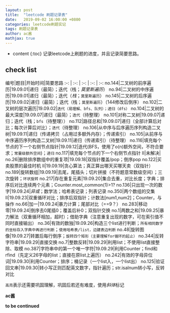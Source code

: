 ```yaml
---
layout: post
title:  "leetcode 刷题记录表"
date:   2019-09-02 16:00:00 +0800
categories: leetcode刷题实记
tags: 刷题记录表
author: ac酱
mathjax: true
---
```


* content
{:toc}
记录leetcode上刷题的进度，并且记录简要思路。



## check list

编号|题目|开始时间|简要思路
:-: | :-: | :-: | :-: | :-:
no.144|二叉树的前序遍历|19.09.01|递归（最简）；迭代（栈；*莫里斯遍历*）
no.94|二叉树的中序遍历|19.09.01|递归（最简）；迭代（*栈*；`莫里斯遍历`）
no.145|二叉树的后序遍历|19.09.02|递归（最简）；迭代（栈；`莫里斯遍历`）（144修改后倒序）
no.102|二叉树的层次遍历|19.09.02|`迭代（易理解、bfs、队列）；递归（dfs）`
no.104|二叉树的最大深度|19.09.07|递归（最简）；`迭代`（待整理）
no.101|对称二叉树|19.09.07|递归；迭代（栈；`bfs`（待整理））
no.112|路径总和|19.09.07|递归（全部计算后对比；每次计算后对比）；`迭代`（待整理）
no.106|从中序与后序遍历序列构造二叉树|19.09.11|递归（传递拷贝（占用过多额外内存）；传递索引）
no.105|从前序与中序遍历序列构造二叉树|19.09.11|递归（传递索引）（待整理）
no.116|填充每个节点的下一个右侧节点指针|19.09.12|迭代(BFS，使用了o(n)额外空间，不符合要求；`常量级额外空间`)；`递归`
no.117|填充每个节点的下一个右侧节点指针 II|未解决|
no.26|删除排序数组中的重复项|19.09.18|双指针覆盖/pop；倒序pop
no.122|买卖股票的最佳时机 II|19.09.19|贪心算法；真正算出哪天买哪天卖（双指针）
no.189|旋转数组|19.09.19|去尾，尾插头；切片拼接（不符题意常数级空间）；三次旋转；`环状旋转`
no.217|存在重复元素|19.09.20|集合去重，对比长度；字典；排序后对比连续两个元素；Counter.most_common(1)>1?
no.136|只出现一次的数字|19.09.24|*异或*；数学法；哈希表记录；列表记录
no.350|两个数组的交集 II|19.09.23|双重循环对比；排序后双指针；计数法[num1,num2]；Counter，与操作
no.66|加一|19.09.24|暴力计算；尾部对比（==9？）
no.283|移动零|19.09.24|倒序去0尾插0；覆盖后补0；双指针交换
no.1|两数之和|19.09.25|暴力解法（双重循环相加，超时）；借助字典（注意重复出现的数字，可在索引值不同时直接输出）
no.36|有效的数独|19.09.26|构造三个list进行判断；`所有相同数字的坐标存入字典中再进行判断`；`使用哈希表/list，边建表边判断`
no.48|旋转图像|19.09.27|转置后每行倒序；`旋转四个矩形（主要理解for循环的起止）`
no.344|反转字符串|19.09.29|直接交换
no.7|整数反转|19.09.29|利用list；不使用list直接整除、取模
no.387|字符串中的第一个唯一字符|19.09.29|利用Counter；find和rfind（先定义26字母的list；直接在原list上遍历）
no.242|有效的字母异位词|19.09.30|利用Counter；排序；桶记录（一个list入，一个list出）
no.125|验证回文串|19.09.30|转小写正则匹配英文数字，指针遍历；str.isalnum转小写，反转对比

`高亮`表示还需要巩固理解，巩固后若还有难度，使用*斜体*标记

**ac酱**

**to be continued**